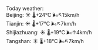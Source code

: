 Today weather:  
Beijing: ☀️   🌡️+24°C 🌬️↖15km/h  
Tianjin: ☀️   🌡️+17°C 🌬️↖7km/h  
Shijiazhuang: ☀️   🌡️+19°C 🌬️↑4km/h  
Tangshan: ☀️   🌡️+18°C 🌬️↖7km/h  
